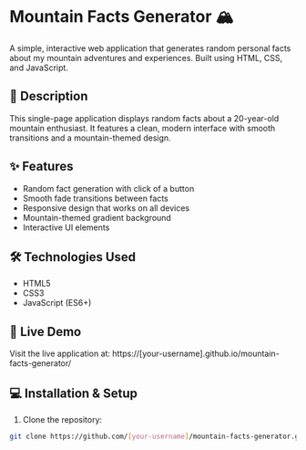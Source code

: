 # Mountain Facts Generator 🏔️

A simple, interactive web application that generates random personal facts about my mountain adventures and experiences. Built using HTML, CSS, and JavaScript.

## 📝 Description

This single-page application displays random facts about a 20-year-old mountain enthusiast. It features a clean, modern interface with smooth transitions and a mountain-themed design.

## ✨ Features

- Random fact generation with click of a button
- Smooth fade transitions between facts
- Responsive design that works on all devices
- Mountain-themed gradient background
- Interactive UI elements

## 🛠️ Technologies Used

- HTML5
- CSS3
- JavaScript (ES6+)

## 🚀 Live Demo

Visit the live application at: https://[your-username].github.io/mountain-facts-generator/

## 💻 Installation & Setup

1. Clone the repository:
```bash
git clone https://github.com/[your-username]/mountain-facts-generator.git
